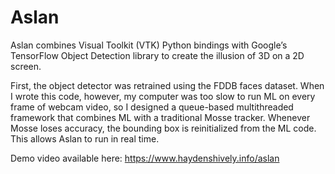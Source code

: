 # Aslan  
Aslan combines Visual Toolkit (VTK) Python bindings with Google’s TensorFlow Object Detection library to create the illusion of 3D on a 2D screen.
  
First, the object detector was retrained using the FDDB faces dataset. When I wrote this code, however, my computer was too slow to run ML on every frame of webcam video, so I designed a queue-based multithreaded framework that combines ML with a traditional Mosse tracker. Whenever Mosse loses accuracy, the bounding box is reinitialized from the ML code. This allows Aslan to run in real time.  
  
Demo video available here: https://www.haydenshively.info/aslan
